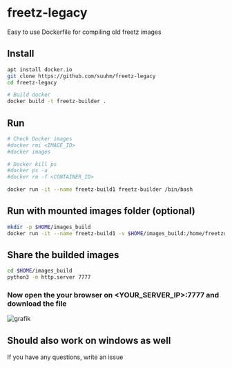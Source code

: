 # freetz-legacy
Easy to use Dockerfile for compiling old freetz images

## Install

```bash
apt install docker.io
git clone https://github.com/suuhm/freetz-legacy
cd freetz-legacy

# Build docker 
docker build -t freetz-builder .

```

## Run
```bash
# Check Docker images
#docker rmi <IMAGE_ID>
#docker images

# Docker kill ps
#docker ps -a
#docker rm -f <CONTAINER_ID>

docker run -it --name freetz-build1 freetz-builder /bin/bash
```

## Run with mounted images folder (optional)
```bash
mkdir -p $HOME/images_build
docker run -it --name freetz-build1 -v $HOME/images_build:/home/freetzuser/freetz/images freetz-builder /bin/bash
```

## Share the builded images
```bash
cd $HOME/images_build
python3 -m http.server 7777
```

### Now open the your browser on <YOUR_SERVER_IP>:7777 and download the file
![grafik](https://github.com/user-attachments/assets/f02b6f03-a156-43dd-b9e0-af1784b76d5c)


## Should also work on windows as well
If you have any questions, write an issue
